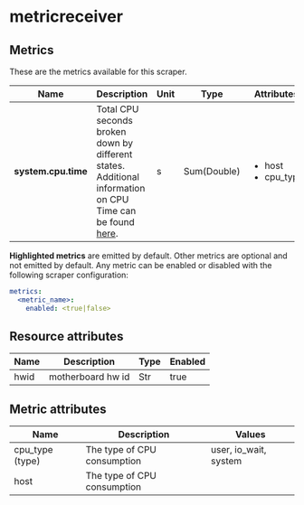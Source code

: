 [comment]: <> (Code generated by mdatagen. DO NOT EDIT.)

# metricreceiver

## Metrics

These are the metrics available for this scraper.

| Name | Description | Unit | Type | Attributes |
| ---- | ----------- | ---- | ---- | ---------- |
| **system.cpu.time** | Total CPU seconds broken down by different states. Additional information on CPU Time can be found [here](https://en.wikipedia.org/wiki/CPU_time). | s | Sum(Double) | <ul> <li>host</li> <li>cpu_type</li> </ul> |

**Highlighted metrics** are emitted by default. Other metrics are optional and not emitted by default.
Any metric can be enabled or disabled with the following scraper configuration:

```yaml
metrics:
  <metric_name>:
    enabled: <true|false>
```

## Resource attributes

| Name | Description | Type | Enabled |
| ---- | ----------- | ---- | ------- |
| hwid | motherboard hw id | Str | true |

## Metric attributes

| Name | Description | Values |
| ---- | ----------- | ------ |
| cpu_type (type) | The type of CPU consumption | user, io_wait, system |
| host | The type of CPU consumption |  |
